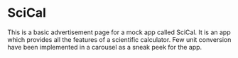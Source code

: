 # SciCal
This is a basic advertisement page for a mock app called SciCal.
It is an app which provides all the features of a scientific calculator.
Few unit conversion have been implemented in a carousel as a sneak peek for the app.

